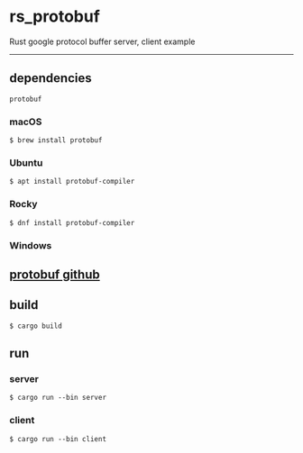 # rs_protobuf
Rust google protocol buffer server, client example

---
## dependencies
`protobuf`

### macOS
```
$ brew install protobuf
```

### Ubuntu
```
$ apt install protobuf-compiler
```

### Rocky
```
$ dnf install protobuf-compiler
```

### Windows
[protobuf github](https://github.com/protocolbuffers/protobuf/releases)
---

## build
```
$ cargo build
```

## run
### server
```
$ cargo run --bin server
```

### client
```
$ cargo run --bin client
```
